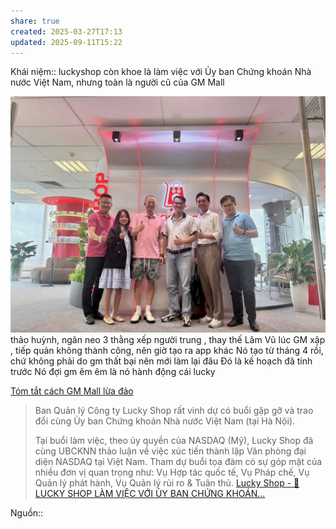 ```yaml
---
share: true
created: 2025-03-27T17:13
updated: 2025-09-11T15:22
---
```

Khái niệm:: 
luckyshop còn khoe là làm việc với Ủy ban Chứng khoán Nhà nước Việt Nam, nhưng toàn là người cũ của GM Mall

![Pasted image 20250911152114.png](../../../assets/attachments/Pasted%20image%2020250911152114.png)
thảo huỳnh, ngân neo
3 thằng xếp người trung , thay thế Lâm Vũ lúc GM xập , tiếp quản không thành công, nên giờ tạo ra app khác
Nó tạo từ tháng 4 rồi, chứ không phải do gm thất bại nên mới làm lại đâu
Đó là kế hoạch đã tính trước
Nó đợi gm êm êm là nó hành động cái lucky

[Tóm tắt cách GM Mall lừa đảo](../../T%C3%ACnh%20h%C3%ACnh%20%E1%BB%9F%20Vi%E1%BB%87t%20Nam/L%C4%A9nh%20v%E1%BB%B1c%20c%E1%BB%A5%20th%E1%BB%83/T%C3%A0i%20ch%C3%ADnh/S%C3%A0n%20th%C6%B0%C6%A1ng%20m%E1%BA%A1i%20%C4%91i%E1%BB%87n%20t%E1%BB%AD/GM%20Mall/T%C3%B3m%20t%E1%BA%AFt%20c%C3%A1ch%20GM%20Mall%20l%E1%BB%ABa%20%C4%91%E1%BA%A3o.md)
> Ban Quản lý Công ty Lucky Shop rất vinh dự có buổi gặp gỡ và trao đổi cùng Ủy ban Chứng khoán Nhà nước Việt Nam (tại Hà Nội).
> 
> Tại buổi làm việc, theo ủy quyền của NASDAQ (Mỹ), Lucky Shop đã cùng UBCKNN thảo luận về việc xúc tiến thành lập Văn phòng đại diện NASDAQ tại Việt Nam. Tham dự buổi tọa đàm có sự góp mặt của nhiều đơn vị quan trọng như: Vụ Hợp tác quốc tế, Vụ Pháp chế, Vụ Quản lý phát hành, Vụ Quản lý rủi ro & Tuân thủ.
[Lucky Shop - 🌟 LUCKY SHOP LÀM VIỆC VỚI ỦY BAN CHỨNG KHOÁN...](https://www.facebook.com/share/p/16Ee3w7S9t/)

Nguồn:: 